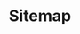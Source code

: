 ---
eleventyExcludeFromCollections: true
eleventyAllowMissingExtension: true
layout: sitemap
permalink: /sitemap/
title: Sitemap
---